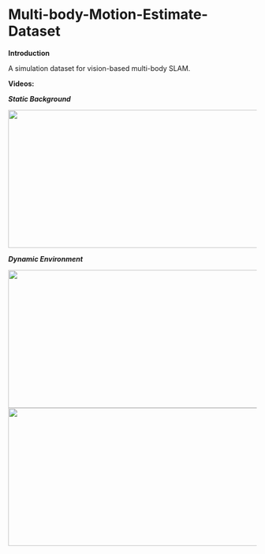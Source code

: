 # Multi-body-Motion-Estimate-Dataset
**Introduction**

A simulation dataset for vision-based multi-body SLAM.

**Videos:**

***Static Background***
<center class = "half">
<img src = "Picture/static.gif" width = "630" height = "280" /> 
</center>

***Dynamic Environment***
<center class = "half">
<img src = "Picture/one_obj.gif" width = "630" height = "280" /> 
</center>
<center class = "half">
<img src = "Picture/two_objs.gif" width = "630" height = "280" /> 
</center>

